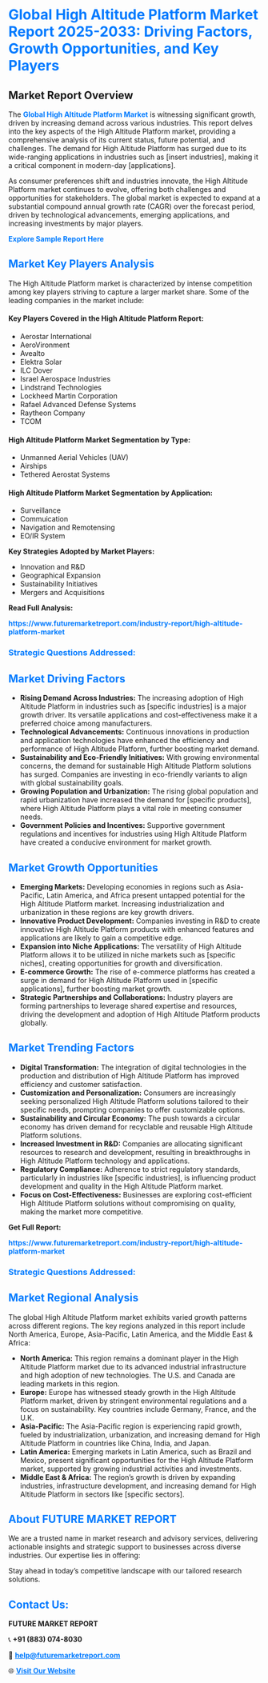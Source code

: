 <h1 style="color: #007BFF;">Global High Altitude Platform Market Report 2025-2033: Driving Factors, Growth Opportunities, and Key Players</h1>

<section id="overview">
<h2>Market Report Overview</h2>
<p>The <a href="https://www.futuremarketreport.com/industry-report/high-altitude-platform-market" style="color: #007BFF; text-decoration: none;"><strong>Global High Altitude Platform Market</strong></a> is witnessing significant growth, driven by increasing demand across various industries. This report delves into the key aspects of the High Altitude Platform market, providing a comprehensive analysis of its current status, future potential, and challenges. The demand for High Altitude Platform has surged due to its wide-ranging applications in industries such as [insert industries], making it a critical component in modern-day [applications].</p>
<p>As consumer preferences shift and industries innovate, the High Altitude Platform market continues to evolve, offering both challenges and opportunities for stakeholders. The global market is expected to expand at a substantial compound annual growth rate (CAGR) over the forecast period, driven by technological advancements, emerging applications, and increasing investments by major players.</p>
</section>

<section id="overview">
<p><a href="https://www.futuremarketreport.com/request-sample/reportId=61267" style="color: #007BFF; text-decoration: none;"><strong>Explore Sample Report Here</strong></a></p>
</section>

<section id="key-players">
<h2 style="color: #007BFF;">Market Key Players Analysis</h2>
<p>The High Altitude Platform market is characterized by intense competition among key players striving to capture a larger market share. Some of the leading companies in the market include:</p>
<h4>Key Players Covered in the High Altitude Platform Report:</h4>
<ul><li>Aerostar International</li><li>AeroVironment</li><li>Avealto</li><li>Elektra Solar</li><li>ILC Dover</li><li>Israel Aerospace Industries</li><li>Lindstrand Technologies</li><li>Lockheed Martin Corporation</li><li>Rafael Advanced Defense Systems</li><li>Raytheon Company</li><li>TCOM</li></ul>
<h4>High Altitude Platform Market Segmentation by Type:</h4>
<ul><li>Unmanned Aerial Vehicles (UAV)</li><li>Airships</li><li>Tethered Aerostat Systems</li></ul>

<h4>High Altitude Platform Market Segmentation by Application:</h4>
<ul><li>Surveillance</li><li>Commuication</li><li>Navigation and Remotensing</li><li>EO/IR System</li></ul>
<p><strong>Key Strategies Adopted by Market Players:</strong></p>
<ul>
<li>Innovation and R&D</li>
<li>Geographical Expansion</li>
<li>Sustainability Initiatives</li>
<li>Mergers and Acquisitions</li>
</ul>
</section>

<section>
<p><strong>Read Full Analysis: </strong></p><a href="https://www.futuremarketreport.com/industry-report/high-altitude-platform-market" style="color: #007BFF; text-decoration: none;"><strong>https://www.futuremarketreport.com/industry-report/high-altitude-platform-market</strong></a>
<h3 style="color: #007BFF;">Strategic Questions Addressed:</h3>
</section>

<section id="driving-factors">
<h2 style="color: #007BFF;">Market Driving Factors</h2>
<ul>
<li><strong>Rising Demand Across Industries:</strong> The increasing adoption of High Altitude Platform in industries such as [specific industries] is a major growth driver. Its versatile applications and cost-effectiveness make it a preferred choice among manufacturers.</li>
<li><strong>Technological Advancements:</strong> Continuous innovations in production and application technologies have enhanced the efficiency and performance of High Altitude Platform, further boosting market demand.</li>
<li><strong>Sustainability and Eco-Friendly Initiatives:</strong> With growing environmental concerns, the demand for sustainable High Altitude Platform solutions has surged. Companies are investing in eco-friendly variants to align with global sustainability goals.</li>
<li><strong>Growing Population and Urbanization:</strong> The rising global population and rapid urbanization have increased the demand for [specific products], where High Altitude Platform plays a vital role in meeting consumer needs.</li>
<li><strong>Government Policies and Incentives:</strong> Supportive government regulations and incentives for industries using High Altitude Platform have created a conducive environment for market growth.</li>
</ul>
</section>

<section id="growth-opportunities">
<h2 style="color: #007BFF;">Market Growth Opportunities</h2>
<ul>
<li><strong>Emerging Markets:</strong> Developing economies in regions such as Asia-Pacific, Latin America, and Africa present untapped potential for the High Altitude Platform market. Increasing industrialization and urbanization in these regions are key growth drivers.</li>
<li><strong>Innovative Product Development:</strong> Companies investing in R&D to create innovative High Altitude Platform products with enhanced features and applications are likely to gain a competitive edge.</li>
<li><strong>Expansion into Niche Applications:</strong> The versatility of High Altitude Platform allows it to be utilized in niche markets such as [specific niches], creating opportunities for growth and diversification.</li>
<li><strong>E-commerce Growth:</strong> The rise of e-commerce platforms has created a surge in demand for High Altitude Platform used in [specific applications], further boosting market growth.</li>
<li><strong>Strategic Partnerships and Collaborations:</strong> Industry players are forming partnerships to leverage shared expertise and resources, driving the development and adoption of High Altitude Platform products globally.</li>
</ul>
</section>

<section id="trending-factors">
<h2 style="color: #007BFF;">Market Trending Factors</h2>
<ul>
<li><strong>Digital Transformation:</strong> The integration of digital technologies in the production and distribution of High Altitude Platform has improved efficiency and customer satisfaction.</li>
<li><strong>Customization and Personalization:</strong> Consumers are increasingly seeking personalized High Altitude Platform solutions tailored to their specific needs, prompting companies to offer customizable options.</li>
<li><strong>Sustainability and Circular Economy:</strong> The push towards a circular economy has driven demand for recyclable and reusable High Altitude Platform solutions.</li>
<li><strong>Increased Investment in R&D:</strong> Companies are allocating significant resources to research and development, resulting in breakthroughs in High Altitude Platform technology and applications.</li>
<li><strong>Regulatory Compliance:</strong> Adherence to strict regulatory standards, particularly in industries like [specific industries], is influencing product development and quality in the High Altitude Platform market.</li>
<li><strong>Focus on Cost-Effectiveness:</strong> Businesses are exploring cost-efficient High Altitude Platform solutions without compromising on quality, making the market more competitive.</li>
</ul>
</section>

<section>
<p><strong>Get Full Report: </strong></p><a href="https://www.futuremarketreport.com/industry-report/high-altitude-platform-market" style="color: #007BFF; text-decoration: none;"><strong>https://www.futuremarketreport.com/industry-report/high-altitude-platform-market</strong></a>
<h3 style="color: #007BFF;">Strategic Questions Addressed:</h3>
</section>


<section id="regional-analysis">
<h2 style="color: #007BFF;">Market Regional Analysis</h2>
<p>The global High Altitude Platform market exhibits varied growth patterns across different regions. The key regions analyzed in this report include North America, Europe, Asia-Pacific, Latin America, and the Middle East & Africa:</p>
<ul>
<li><strong>North America:</strong> This region remains a dominant player in the High Altitude Platform market due to its advanced industrial infrastructure and high adoption of new technologies. The U.S. and Canada are leading markets in this region.</li>
<li><strong>Europe:</strong> Europe has witnessed steady growth in the High Altitude Platform market, driven by stringent environmental regulations and a focus on sustainability. Key countries include Germany, France, and the U.K.</li>
<li><strong>Asia-Pacific:</strong> The Asia-Pacific region is experiencing rapid growth, fueled by industrialization, urbanization, and increasing demand for High Altitude Platform in countries like China, India, and Japan.</li>
<li><strong>Latin America:</strong> Emerging markets in Latin America, such as Brazil and Mexico, present significant opportunities for the High Altitude Platform market, supported by growing industrial activities and investments.</li>
<li><strong>Middle East & Africa:</strong> The region’s growth is driven by expanding industries, infrastructure development, and increasing demand for High Altitude Platform in sectors like [specific sectors].</li>
</ul>
</section>

<footer>
<h2 style="color: #007BFF;">About FUTURE MARKET REPORT</h2>
<p>We are a trusted name in market research and advisory services, delivering actionable insights and strategic support to businesses across diverse industries. Our expertise lies in offering:</p>

<p>Stay ahead in today’s competitive landscape with our tailored research solutions.</p>

<h2 style="color: #007BFF;">Contact Us:</h2>
<p><strong>FUTURE MARKET REPORT</strong></p>
<p>📞 <strong>+91 (883) 074-8030</strong></p>
<p>📧 <strong><a href="mailto:help@futuremarketreport.com" style="color: #007BFF;">help@futuremarketreport.com</a></strong></p>
<p>🌐 <strong><a href="https://www.futuremarketreport.com/" style="color: #007BFF;">Visit Our Website</a></strong></p>
</footer>